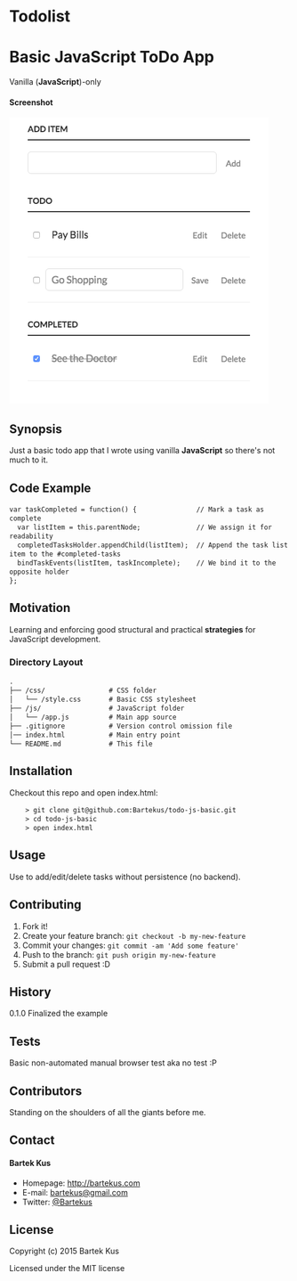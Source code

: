 # Todolist
Basic JavaScript ToDo App
======
Vanilla (**JavaScript**)-only

#### Screenshot
![Screenshot software](https://raw.githubusercontent.com/Bartekus/todo-js-basic/master/todo-js-basic.png "screenshot software")



## Synopsis

Just a basic todo app that I wrote using vanilla **JavaScript** so there's not much to it.

## Code Example

```
var taskCompleted = function() {               // Mark a task as complete
  var listItem = this.parentNode;              // We assign it for readability
  completedTasksHolder.appendChild(listItem);  // Append the task list item to the #completed-tasks
  bindTaskEvents(listItem, taskIncomplete);    // We bind it to the opposite holder
};
```

## Motivation

Learning and enforcing good structural and practical **strategies** for JavaScript development.

### Directory Layout

```
.
├── /css/                # CSS folder
│   └── /style.css       # Basic CSS stylesheet
├── /js/                 # JavaScript folder
│   └── /app.js          # Main app source
├── .gitignore           # Version control omission file
│── index.html           # Main entry point
└── README.md            # This file
```

## Installation

Checkout this repo and open index.html:

```
	> git clone git@github.com:Bartekus/todo-js-basic.git
	> cd todo-js-basic
	> open index.html
```

## Usage

Use to add/edit/delete tasks without persistence (no backend).

## Contributing

1. Fork it!
2. Create your feature branch: `git checkout -b my-new-feature`
3. Commit your changes: `git commit -am 'Add some feature'`
4. Push to the branch: `git push origin my-new-feature`
5. Submit a pull request :D

## History

0.1.0 Finalized the example

## Tests

Basic non-automated manual browser test aka no test :P

## Contributors

Standing on the shoulders of all the giants before me.

## Contact
#### Bartek Kus
* Homepage: http://bartekus.com
* E-mail: bartekus@gmail.com
* Twitter: [@Bartekus](https://twitter.com/Bartekus "Bartekus on twitter")

## License

Copyright (c) 2015 Bartek Kus

Licensed under the MIT license
